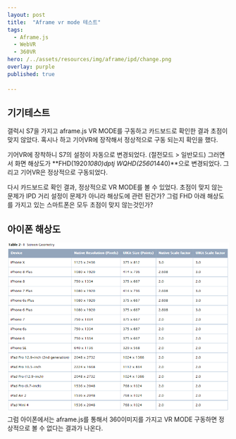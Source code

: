 ```yaml
---
layout: post
title:  "Aframe vr mode 테스트"
tags:
  - Aframe.js
  - WebVR
  - 360VR
hero: /../assets/resources/img/aframe/ipd/change.png
overlay: purple
published: true

---
```

## 기기테스트
갤럭시 S7을 가지고 aframe.js VR MODE를 구동하고 카드보드로 확인한 결과 초점이 맞지 않았다. 혹시나 하고 기어VR에 장작해서 정상적으로 구동 되는지 확인을 했다. 

기어VR에 장착하니 S7의 설정이 자동으로 변경되었다. (절전모드 > 일반모드) 그러면서 화면 해상도가 **FHD(1920*1080)dptj WQHD(2560*1440)**으로 변경되었다. 그리고 기어VR은 정상적으로 구동되었다.

다시 카드보드로 확인 결과, 정상적으로 VR MODE를 볼 수 있었다. 초점이 맞지 않는 문제가 IPD 거리 설정이 문제가 아니라 해상도에 관련 된건가? 그럼 FHD 아래 해상도를 가지고 있는 스마트폰은 모두 초점이 맞지 않는것인가?

## 아이폰 해상도
<img src='/../assets/resources/img/aframe/ipd/iphone.jpg' alt='iphone'> 그럼 아이폰에서는 aframe.js를 통해서 360이미지를 가지고 VR MODE 구동하면 정상적으로 볼 수 없다는 결과가 나온다.
